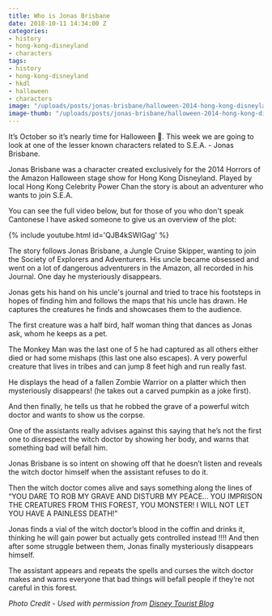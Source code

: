 ```yaml
---
title: Who is Jonas Brisbane
date: 2018-10-11 14:34:00 Z
categories:
- history
- hong-kong-disneyland
- characters
tags:
- history
- hong-kong-disneyland
- hkdl
- halloween
- characters
image: "/uploads/posts/jonas-brisbane/halloween-2014-hong-kong-disneyland.jpg"
image-thumb: "/uploads/posts/jonas-brisbane/halloween-2014-hong-kong-disneyland-small.jpg"
---
```


It’s October so it’s nearly time for Halloween 🎃. This week we are going to look at one of the lesser known characters related to S.E.A. - Jonas Brisbane.

Jonas Brisbane was a character created exclusively for the 2014 Horrors of the Amazon Halloween stage show for Hong Kong Disneyland. Played by local Hong Kong Celebrity Power Chan the story is about an adventurer who wants to join S.E.A.

You can see the full video below, but for those of you who don't speak Cantonese I have asked someone to give us an overview of the plot:

{% include youtube.html id='QJB4kSWIGag' %}

The story follows Jonas Brisbane, a Jungle Cruise Skipper, wanting to join the Society of Explorers and Adventurers. His uncle became obsessed and went on a lot of dangerous adventurers in the Amazon, all recorded in his Journal. One day he mysteriously disappears.  
  
Jonas gets his hand on his uncle's journal and tried to trace his footsteps in hopes of finding him and follows the maps that his uncle has drawn. He captures the creatures he finds and showcases them to the audience.  

The first creature was a half bird, half woman thing that dances as Jonas ask, whom he keeps as a pet.  

The Monkey Man was the last one of 5 he had captured as all others either died or had some mishaps (this last one also escapes). A very powerful creature that lives in tribes and can jump 8 feet high and run really fast.  

He displays the head of a fallen Zombie Warrior on a platter which then mysteriously disappears! (he takes out a carved pumpkin as a joke first).  

And then finally, he tells us that he robbed the grave of a powerful witch doctor and wants to show us the corpse.  

One of the assistants really advises against this saying that he’s not the first one to disrespect the witch doctor by showing her body, and warns that something bad will befall him.  

Jonas Brisbane is so intent on showing off that he doesn’t listen and reveals the witch doctor himself when the assistant refuses to do it.  

Then the witch doctor comes alive and says something along the lines of “YOU DARE TO ROB MY GRAVE AND DISTURB MY PEACE… YOU IMPRISON THE CREATURES FROM THIS FOREST, YOU MONSTER! I WILL NOT LET YOU HAVE A PAINLESS DEATH!”  

Jonas finds a vial of the witch doctor’s blood in the coffin and drinks it, thinking he will gain power but actually gets controlled instead !!!! And then after some struggle between them, Jonas finally mysteriously disappears himself.  

The assistant appears and repeats the spells and curses the witch doctor makes and warns everyone that bad things will befall people if they’re not careful in this forest.

*Photo Credit - Used with permission from [Disney Tourist Blog](https://www.disneytouristblog.com/halloween-hong-kong-disneyland/)*
